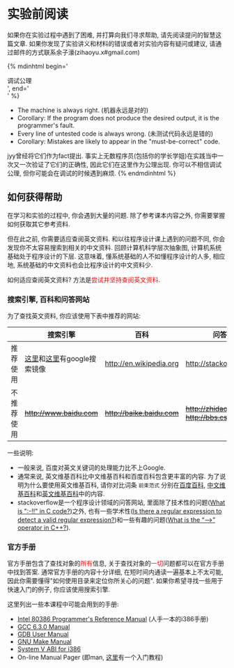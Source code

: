 # 实验前阅读



如果你在实验过程中遇到了困难, 并打算向我们寻求帮助, 请先阅读提问的智慧这篇文章.
如果你发现了实验讲义和材料的错误或者对实验内容有疑问或建议, 请通过邮件的方式联系余子濠(zihaoyu.x#gmail.com)

{% mdinhtml begin='<div class=panel><div class=lab>调试公理</div><div class=word-in-panel>', end='</div></div>' %}
* The machine is always right. (机器永远是对的)
 * Corollary: If the program does not produce the desired output, it is the programmer's fault.
* Every line of untested code is always wrong. (未测试代码永远是错的)
 * Corollary: Mistakes are likely to appear in the "must-be-correct" code.

jyy曾经将它们作为fact提出.
事实上无数程序员(包括你的学长学姐)在实践当中一次又一次验证了它们的正确性, 因此它们在这里作为公理出现.
你可以不相信调试公理, 但你可能会在调试的时候遇到麻烦.
{% endmdinhtml %}


## 如何获得帮助
在学习和实验的过程中, 你会遇到大量的问题.
除了参考课本内容之外, 你需要掌握如何获取其它参考资料.

但在此之前, 你需要适应查阅英文资料.
和以往程序设计课上遇到的问题不同, 你会发现你不太容易搜索到相关的中文资料.
回顾计算机科学层次抽象图, 计算机系统基础处于程序设计的下层.
这意味着, 懂系统基础的人不如懂程序设计的人多, 相应地, 系统基础的中文资料也会比程序设计的中文资料少.

如何适应查阅英文资料? 方法是<font color="red">尝试并坚持查阅英文资料</font>.

### 搜索引擎, 百科和问答网站
为了查找英文资料, 你应该使用下表中推荐的网站:

| | 搜索引擎 | 百科 | 问答网站|
| --- | --- | --- | --- |
| 推荐使用 | [这里](https://github.com/greatfire/wiki)和[这里](http://dir.scmor.com/google/)有google搜索镜像 | http://en.wikipedia.org | http://stackoverflow.com |
| 不推荐使用 | ~~http://www.baidu.com~~ | ~~http://baike.baidu.com~~ | ~~http://zhidao.baidu.com~~ <br> ~~http://bbs.csdn.net~~ |

一些说明:
* 一般来说, 百度对英文关键词的处理能力比不上Google.
* 通常来说, 英文维基百科比中文维基百科和百度百科包含更丰富的内容.
为了说明为什么要使用英文维基百科, 请你对比词条 `前束范式` 分别在[百度百科](http://baike.baidu.com/view/143343.htm), [中文维基百科](http://zh.wikipedia.org/wiki/%E5%89%8D%E6%9D%9F%E8%8C%83%E5%BC%8F)和[英文维基百科](http://en.wikipedia.org/wiki/Prenex_normal_form)中的内容.
* stackoverflow是一个程序设计领域的问答网站, 里面除了技术性的问题([What is ":-!!" in C code?](http://stackoverflow.com/questions/9229601/what-is-in-c-code/9229793))之外, 也有一些学术性([Is there a regular expression to detect a valid regular expression?](http://stackoverflow.com/questions/172303/is-there-a-regular-expression-to-detect-a-valid-regular-expression))和一些有趣的问题([What is the “-->” operator in C++?](https://stackoverflow.com/questions/1642028/what-is-the-operator-in-c)).

### 官方手册
官方手册包含了查找对象的<font color="red">所有</font>信息,
关于查找对象的<font color="red">一切</font>问题都可以在官方手册中找到答案.
通常官方手册的内容十分详细, 在短时间内通读一遍基本上不太可能, 因此你需要懂得"如何使用目录来定位你所关心的问题".
如果你希望寻找一些用于快速入门的例子, 你应该使用搜索引擎.

这里列出一些本课程中可能会用到的手册:
* [Intel 80386 Programmer's Reference Manual](http://microsym.com/editor/assets/386intel.pdf) (人手一本的i386手册)
* [GCC 6.3.0 Manual](http://gcc.gnu.org/onlinedocs/gcc-6.3.0/gcc.pdf)
* [GDB User Manual](https://sourceware.org/gdb/current/onlinedocs/gdb)
* [GNU Make Manual](http://www.gnu.org/software/make/manual/make.pdf)
* [System V ABI for i386](http://math-atlas.sourceforge.net/devel/assembly/abi386-4.pdf)
* On-line Manual Pager (即man, [这里](man.md)有一个入门教程)


